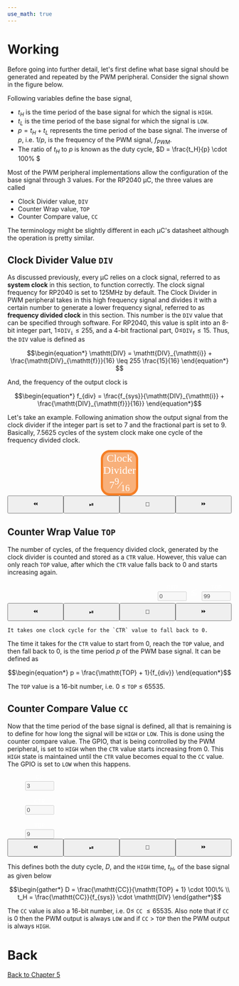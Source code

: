 ```yaml
---
use_math: true
---
```


# Working
Before going into further detail, let's first define what base signal should be generated and repeated by the PWM peripheral. Consider the signal shown in the figure below.

<div id="pwmTermPlot" style="grid-column-start: 1; grid-column-end: 2;"></div>
<script src="https://cdn.plot.ly/plotly-2.24.1.min.js"></script>
<script src="https://cdn.jsdelivr.net/npm/animejs@3.2.1/lib/anime.min.js"></script>
<script src="{{ '/assets/js/jsAnim.js'|relative_url }}"></script>
<script src="js/pwmTerm.js"></script>

Following variables define the base signal,
- $t_H$ is the time period of the base signal for which the signal is `HIGH`.
- $t_L$ is the time period of the base signal for which the signal is `LOW`.
- $p = t_H + t_L$ represents the time period of the base signal. The inverse of $p$, i.e. $1/p$, is the frequency of the PWM signal, $f_{PWM}$.
- The ratio of $t_H$ to $p$ is known as the duty cycle, $D = \frac{t_H}{p} \cdot 100\% $

Most of the PWM peripheral implementations allow the configuration of the base signal through 3 values. For the RP2040 &mu;C, the three values are called
- Clock Divider value, `DIV`
- Counter Wrap value, `TOP`
- Counter Compare value, `CC`

<div class="note">
  The terminology might be slightly different in each &mu;C's datasheet although the operation is pretty similar.
</div>

## Clock Divider Value `DIV`
As discussed previously, every &mu;C relies on a clock signal, referred to as **system clock** in this section, to function correctly. The clock signal frequency for RP2040 is set to 125MHz by default. The Clock Divider in PWM peripheral takes in this high frequency signal and divides it with a certain number to generate a lower frequency signal, referred to as **frequency divided clock** in this section. This number is the `DIV` value that can be specified through software. For RP2040, this value is split into an 8-bit integer part, $1 \leq$`DIV`<sub>`i`</sub>$\leq 255$, and a 4-bit fractional part, $0 \leq$`DIV`<sub>`f`</sub>$\leq 15$. Thus, the `DIV` value is defined as

$$\begin{equation*}
    \mathtt{DIV} = \mathtt{DIV}_{\mathtt{i}} + \frac{\mathtt{DIV}_{\mathtt{f}}}{16} \leq 255 \frac{15}{16}
\end{equation*}
$$

And, the frequency of the output clock is

$$\begin{equation*}
    f_{div} = \frac{f_{sys}}{\mathtt{DIV}_{\mathtt{i}} + \frac{\mathtt{DIV}_{\mathtt{f}}}{16}}
\end{equation*}$$


Let's take an example. Following animation show the output signal from the clock divider if the integer part is set to 7 and the fractional part is set to 9. Basically, 7.5625 cycles of the system clock make one cycle of the frequency divided clock.


<div class="js-anim">
<div style="display: grid; grid-template-rows: auto 40px;">
<div style="display: grid; grid-template-columns: 1fr 0.3fr 1fr;">
<div id="clkDivSysClk" style="grid-column-start: 1; grid-column-end: 2;">
</div>
<div id="clkDivClkDiv" style="grid-column-start: 2; grid-column-end: 3; background: rgba(245, 126, 36, 0.6); border: 5px solid rgba(245, 126, 36, 1); border-radius: 20px; text-align: center; color: white; font-family: serif; font-size: 24px; vertical-align: middle; justify-self: center; align-self: center;">Clock<br>Divider<br>7<sup>9</sup>&frasl;<sub>16</sub>
</div>
<div id="clkDivDivClk" style="grid-column-start: 3; grid-column-end: 4;"></div>
</div>
<div style="display: grid; grid-template-columns: 1fr 1fr 1fr 1fr">
<button onClick="clkDivAnim.decreaseAnimUpdateDt()" class="js-anim">&#x23EA;
</button>
<button onClick="clkDivAnim.playPauseAnim()" class="js-anim">&#x23EF;
</button>
<button onClick="clkDivAnim.callResetFuns()" class="js-anim">&#x1F504;
</button>
<button onClick="clkDivAnim.increaseAnimUpdateDt()" class="js-anim">&#x23E9;
</button>
</div>
</div>
</div>
<script src="js/clkDiv.js"></script>


## Counter Wrap Value `TOP`
The number of cycles, of the frequency divided clock, generated by the clock divider is counted and stored as a `CTR` value. However, this value can only reach `TOP` value, after which the `CTR` value falls back to 0 and starts increasing again. 

<div class="js-anim">
<div style="display: grid; grid-template-rows: auto 40px;">
<div style="display: grid; grid-template-columns: 1fr 0.5fr;">
<div id="ctrWrapDivClk" style="grid-column-start: 1; grid-column-end: 2;">
</div>
<div style="display: grid; grid-template-columns: auto auto auto; grid-column-start: 2; grid-column-end: 3; justify-self: center; align-self: center;">
<div style="display: grid; grid-template-rows: auto auto; justify-items: center; align-items: center; justify-self: center; align-self: center; vertical-align: middle;">
<label for="ctrWrapCtrReg" class="js-anim"><span style="font-family: 'Courier New', Courier, monospace; color: white">CTR</span></label>
<input type="text" class="js-anim" id="ctrWrapCtrReg" minlength="1" maxlength="5" value="0" size="5" disabled>
</div>
<div style="justify-self: center; align-self: center; vertical-align: middle; margin: 10px; color: white; font-size: 24px;"><span style="font-family: 'Courier New', Courier, monospace; color: white">&#8804;</span> 
</div>
<div style="display: grid; grid-template-rows: auto auto; justify-items: center; align-items: center; justify-self: center; align-self: center; vertical-align: middle;">
<label for="ctrWrapTopReg"  class="js-anim"><span style="font-family: 'Courier New', Courier, monospace; color: white">TOP</span></label>
<input type="text" class="js-anim" id="ctrWrapTopReg" minlength="1" maxlength="5" value="99" size="5" disabled>
</div>
</div>
</div>
<div style="display: grid; grid-template-columns: 1fr 1fr 1fr 1fr">
<button onClick="ctrWrapAnim.decreaseAnimUpdateDt()" class="js-anim">&#x23EA;
</button>
<button onClick="ctrWrapAnim.playPauseAnim()" class="js-anim">&#x23EF;
</button>
<button onClick="ctrWrapAnim.callResetFuns()" class="js-anim">&#x1F504;
</button>
<button onClick="ctrWrapAnim.increaseAnimUpdateDt()" class="js-anim">&#x23E9;
</button>
</div>
</div>
</div>
<script src="js/ctrWrap.js"></script>

```{note}
It takes one clock cycle for the `CTR` value to fall back to 0.
```
The time it takes for the `CTR` value to start from 0, reach the `TOP` value, and then fall back to 0, is the time period $p$ of the PWM base signal. It can be defined as

$$\begin{equation*}
p = \frac{\mathtt{TOP} + 1}{f_{div}}
\end{equation*}$$

The `TOP` value is a 16-bit number, i.e. 0 &leq; `TOP` &leq; 65535.

## Counter Compare Value `CC`
Now that the time period of the base signal is defined, all that is remaining is to define for how long the signal will be `HIGH` or `LOW`. This is done using the counter compare value. The GPIO, that is being controlled by the PWM peripheral, is set to `HIGH` when the `CTR` value starts increasing from 0. This `HIGH` state is maintained until the `CTR` value becomes equal to the `CC` value. The GPIO is set to `LOW` when this happens. 

<div class="js-anim">
<div style="display: grid; grid-template-rows: auto 40px;">
<div style="display: grid; grid-template-columns: 0.4fr 1fr;">
<div style="display: grid; grid-template-rows: auto auto auto; justify-self: center; align-self: center;">
<div style="display: grid; grid-template-rows: auto auto; justify-items: center; align-items: center; justify-self: center; align-self: center; vertical-align: middle;">
<label for="ctrCmpCcReg" class="js-anim"><span style="font-family: 'Courier New', Courier, monospace; color: white">CC
</span>
</label>
<input type="text" class="js-anim" id="ctrCmpCcReg" minlength="1" maxlength="5" value="3" size="5" disabled>
</div><br>
<div style="display: grid; grid-template-rows: auto auto; justify-items: center; align-items: center; justify-self: center; align-self: center; vertical-align: middle;">
<label for="ctrCmpCtrReg" class="js-anim"><span style="font-family: 'Courier New', Courier, monospace; color: white">CTR
</span>
</label>
<input type="text" class="js-anim" id="ctrCmpCtrReg" minlength="1" maxlength="5" value="0" size="5" disabled>
</div><br>
<div style="display: grid; grid-template-rows: auto auto; justify-items: center; align-items: center; justify-self: center; align-self: center; vertical-align: middle;">
<label for="ctrCmpTopReg" class="js-anim"><span style="font-family: 'Courier New', Courier, monospace; color: white">TOP
</span>
</label>
<input type="text" class="js-anim" id="ctrCmpTopReg" minlength="1" maxlength="5" value="9" size="5" disabled>
</div>
</div>
<div id="ctrCmpPwmOut"></div>
</div>
<div style="display: grid; grid-template-columns: 1fr 1fr 1fr 1fr">
<button onClick="ctrCmpAnim.decreaseAnimUpdateDt()" class="js-anim">&#x23EA;</button>
<button onClick="ctrCmpAnim.playPauseAnim()" class="js-anim">&#x23EF;</button>
<button onClick="ctrCmpAnim.callResetFuns()" class="js-anim">&#x1F504;</button>
<button onClick="ctrCmpAnim.increaseAnimUpdateDt()" class="js-anim">&#x23E9;</button>
</div>
</div>
</div>
<script src="js/ctrCmp.js"></script>

This defines both the duty cycle, $D$, and the `HIGH` time, $t_H$, of the base signal as given below

$$\begin{gather*}
D = \frac{\mathtt{CC}}{\mathtt{TOP} + 1} \cdot 100\% \\
t_H = \frac{\mathtt{CC}}{f_{sys}} \cdot \mathtt{DIV}
\end{gather*}$$

The `CC` value is also a 16-bit number, i.e. $0 \leq$ `CC` $\leq 65535$. Also note that if `CC` is 0 then the PWM output is always `LOW` and if `CC` &gt; `TOP` then the PWM output is always `HIGH`.

# Back
[Back to Chapter 5](../pwm.md)
